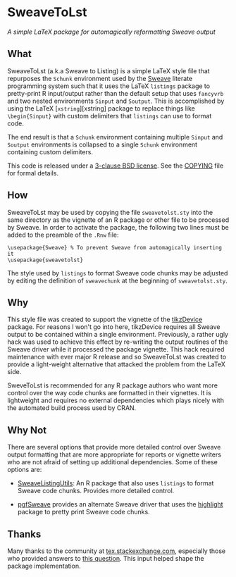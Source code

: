 SweaveToLst
===========
*A simple LaTeX package for automagically reformatting Sweave output*


What
----

SweaveToLst (a.k.a Sweave to Listing) is a simple LaTeX style file that
repurposes the `Schunk` environment used by the [Sweave][Sweave] literate
programming system such that it uses the LaTeX `listings` package to
pretty-print R input/output rather than the default setup that uses `fancyvrb`
and two nested environments `Sinput` and `Soutput`. This is accomplished by
using the LaTeX [`xstring`][xstring] package to replace things like
`\begin{Sinput}` with custom delimiters that `listings` can use to format code.

The end result is that a `Schunk` environment containing multiple `Sinput` and
`Soutput` environments is collapsed to a single `Schunk` environment containing
custom delimiters.

This code is released under a [3-clause BSD license][license]. See the
[COPYING][copying] file for formal details.


How
---

SweaveToLst may be used by copying the file `sweavetolst.sty` into the same
directory as the vignette of an R package or other file to be processed by
Sweave. In order to activate the package, the following two lines must be added
to the preamble of the `.Rnw` file:

    \usepackage{Sweave} % To prevent Sweave from automagically inserting it
    \usepackage{sweavetolst}

The style used by `listings` to format Sweave code chunks may be adjusted by
editing the definition of `sweavechunk` at the beginning of `sweavetolst.sty`.


Why
---

This style file was created to support the vignette of the
[tikzDevice][tikzDevice] package. For reasons I won't go into here, tikzDevice
requires all Sweave output to be contained within a single environment.
Previously, a rather ugly hack was used to achieve this effect by re-writing
the output routines of the Sweave driver while it processed the package
vignette. This hack required maintenance with ever major R release and so
SweaveToLst was created to provide a light-weight alternative that attacked the
problem from the LaTeX side.

SweveToLst is recommended for any R package authors who want more control over
the way code chunks are formatted in their vignettes. It is lightweight and
requires no external dependencies which plays nicely with the automated build
process used by CRAN.


Why Not
-------

There are several options that provide more detailed control over Sweave output
formatting that are more appropriate for reports or vignette writers who are
not afraid of setting up additional dependencies. Some of these options are:

  - [SweaveListingUtils][SweaveLstUtils]: An R package that also uses
    `listings` to format Sweave code chunks. Provides more detailed control.

  - [pgfSweave][pgfSweave] provides an alternate Sweave driver that uses the
    [highlight][highlight] package to pretty print Sweave code chunks.


Thanks
------

Many thanks to the community at [tex.stackexchange.com][texexchange],
especially those who provided answers to [this question][texexchange-question].
This input helped shape the package implementation.


  [Sweave]: http://www.stat.uni-muenchen.de/~leisch/Sweave
  [license]: http://opensource.org/licenses/bsd-license
  [copying]: http://github.com/Sharpie/SweaveToLst/blob/master/COPYING
  [xtring]: http://ctan.org/pkg/xstring
  [tikzDevice]: http://github.com/Sharpie/RTikZDevice
  [SweaveLstUtils]: http://cran.r-project.org/web/packages/SweaveListingUtils/index.html
  [pgfSweave]: http://cran.r-project.org/web/packages/pgfSweave/index.html
  [highlight]: http://cran.r-project.org/web/packages/highlight/index.html
  [texexchange]: http://tex.stackexchange.com
  [texexchange-question]: http://tex.stackexchange.com/questions/16299/search-and-replace-in-a-verbatim-token-list
